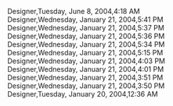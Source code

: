 ﻿Designer,Tuesday, June 8, 2004,4:18 AM  Designer,Wednesday, January 21, 2004,5:41 PM  Designer,Wednesday, January 21, 2004,5:37 PM  Designer,Wednesday, January 21, 2004,5:36 PM  Designer,Wednesday, January 21, 2004,5:34 PM  Designer,Wednesday, January 21, 2004,5:15 PM  Designer,Wednesday, January 21, 2004,4:03 PM  Designer,Wednesday, January 21, 2004,4:01 PM  Designer,Wednesday, January 21, 2004,3:51 PM  Designer,Wednesday, January 21, 2004,3:50 PM  Designer,Tuesday, January 20, 2004,12:36 AM